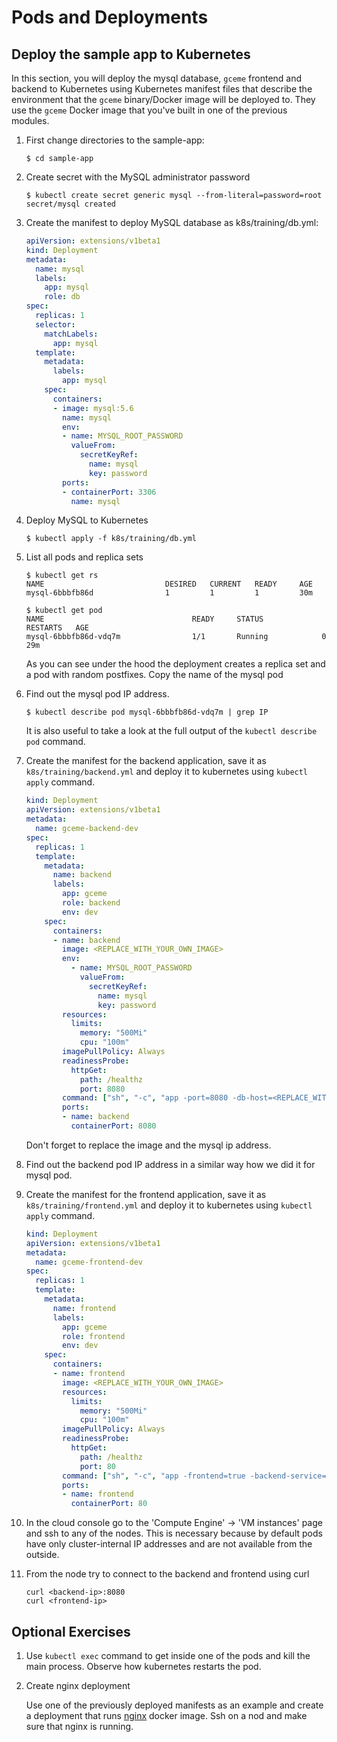 Pods and Deployments
===========

Deploy the sample app to Kubernetes
-----------------------------------

In this section, you will deploy the mysql database, `gceme` frontend and backend to Kubernetes using Kubernetes manifest files that describe the environment that the `gceme` binary/Docker image will be deployed to. They use the `gceme` Docker image that you've built in one of the previous modules.

1. First change directories to the sample-app:

    ```
    $ cd sample-app
    ```

1. Create secret with the MySQL administrator password

    ```
    $ kubectl create secret generic mysql --from-literal=password=root
    secret/mysql created
    ```

1. Create the manifest to deploy MySQL database as k8s/training/db.yml:

    ```yaml
    apiVersion: extensions/v1beta1 
    kind: Deployment
    metadata:
      name: mysql
      labels:
        app: mysql
        role: db
    spec:
      replicas: 1
      selector:
        matchLabels:
          app: mysql
      template:
        metadata:
          labels:
            app: mysql
        spec:
          containers:
          - image: mysql:5.6
            name: mysql
            env:
            - name: MYSQL_ROOT_PASSWORD
              valueFrom:
                secretKeyRef:
                  name: mysql
                  key: password
            ports:
            - containerPort: 3306
              name: mysql
    ```

1. Deploy MySQL to Kubernetes

    ```
    $ kubectl apply -f k8s/training/db.yml
    ```

1. List all pods and replica sets

    ```
    $ kubectl get rs
    NAME                           DESIRED   CURRENT   READY     AGE
    mysql-6bbbfb86d                1         1         1         30m

    $ kubectl get pod
    NAME                                 READY     STATUS             RESTARTS   AGE
    mysql-6bbbfb86d-vdq7m                1/1       Running            0          29m
    ```
    As you can see under the hood the deployment creates a replica set and a pod with random postfixes. Copy the name of the mysql pod

1. Find out the mysql pod IP address.

    ```
    $ kubectl describe pod mysql-6bbbfb86d-vdq7m | grep IP
    ```
    It is also useful to take a look at the full output of the `kubectl describe pod` command.

1. Create the manifest for the backend application, save it as `k8s/training/backend.yml` and deploy it to kubernetes using `kubectl apply` command.

    ```yaml
    kind: Deployment
    apiVersion: extensions/v1beta1
    metadata:
      name: gceme-backend-dev
    spec:
      replicas: 1
      template:
        metadata:
          name: backend
          labels:
            app: gceme
            role: backend
            env: dev
        spec:
          containers:
          - name: backend
            image: <REPLACE_WITH_YOUR_OWN_IMAGE>
            env:
              - name: MYSQL_ROOT_PASSWORD
                valueFrom:
                  secretKeyRef:
                    name: mysql
                    key: password
            resources:
              limits:
                memory: "500Mi"
                cpu: "100m"
            imagePullPolicy: Always
            readinessProbe:
              httpGet:
                path: /healthz
                port: 8080
            command: ["sh", "-c", "app -port=8080 -db-host=<REPLACE_WITH_MYSQL_IP> -db-password=$MYSQL_ROOT_PASSWORD" ]
            ports:
            - name: backend
              containerPort: 8080

    ```
    Don't forget to replace the image and the mysql ip address.

1. Find out the backend pod IP address in a similar way how we did it for mysql pod.

1. Create the manifest for the frontend application, save it as `k8s/training/frontend.yml` and deploy it to kubernetes using `kubectl apply` command.

    ```yaml
    kind: Deployment
    apiVersion: extensions/v1beta1
    metadata:
      name: gceme-frontend-dev
    spec:
      replicas: 1
      template:
        metadata:
          name: frontend
          labels:
            app: gceme
            role: frontend
            env: dev
        spec:
          containers:
          - name: frontend
            image: <REPLACE_WITH_YOUR_OWN_IMAGE>
            resources:
              limits:
                memory: "500Mi"
                cpu: "100m"
            imagePullPolicy: Always
            readinessProbe:
              httpGet:
                path: /healthz
                port: 80
            command: ["sh", "-c", "app -frontend=true -backend-service=http://<REPLACE_WITH_BACKEND_IP>:8080 -port=80"]
            ports:
            - name: frontend
              containerPort: 80
    ```

1. In the cloud console go to the 'Compute Engine' -> 'VM instances' page and ssh to any of the nodes. This is necessary because by default pods have only cluster-internal IP addresses and are not available from the outside.

1. From the node try to connect to the backend and frontend using curl
    ```
    curl <backend-ip>:8080
    curl <frontend-ip>
    ```

Optional Exercises
-------------------

1. Use `kubectl exec` command to get inside one of the pods and kill the main process. Observe how kubernetes restarts the pod.

1. Create nginx deployment

   Use one of the previously deployed manifests as an example and create a deployment that runs [nginx](https://hub.docker.com/_/nginx/) docker image. Ssh on a nod and make sure that nginx is running.
